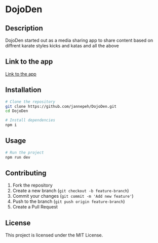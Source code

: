 # DojoDen


## Description
DojoDen started out as a media sharing app to share content based on diffrent karate styles kicks and katas and all the above

## Link to the app
[Link to the app](https://users.metropolia.fi/~jannepeh/React-yksilo/ "Päästäkää läpi pliis")



## Installation
```sh
# Clone the repository
git clone https://github.com/jannepeh/DojoDen.git
cd DojoDen

# Install dependencies
npm i
```

## Usage
```sh
# Run the project
npm run dev
```

## Contributing
1. Fork the repository
2. Create a new branch (`git checkout -b feature-branch`)
3. Commit your changes (`git commit -m 'Add new feature'`)
4. Push to the branch (`git push origin feature-branch`)
5. Create a Pull Request

## License
This project is licensed under the MIT License.
